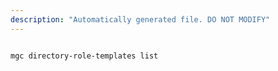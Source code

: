 ```yaml
---
description: "Automatically generated file. DO NOT MODIFY"
---
```


```cli

mgc directory-role-templates list

```